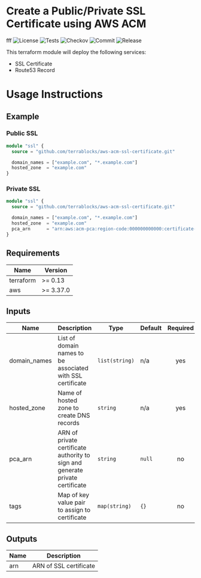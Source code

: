 # Create a Public/Private SSL Certificate using AWS ACM
fff
![License](https://img.shields.io/github/license/terrablocks/aws-acm-ssl-certificate?style=for-the-badge) ![Tests](https://img.shields.io/github/actions/workflow/status/terrablocks/aws-acm-ssl-certificate/tests.yml?branch=main&label=Test&style=for-the-badge) ![Checkov](https://img.shields.io/github/actions/workflow/status/terrablocks/aws-acm-ssl-certificate/checkov.yml?branch=main&label=Checkov&style=for-the-badge) ![Commit](https://img.shields.io/github/last-commit/terrablocks/aws-acm-ssl-certificate?style=for-the-badge) ![Release](https://img.shields.io/github/v/release/terrablocks/aws-acm-ssl-certificate?style=for-the-badge)

This terraform module will deploy the following services:
- SSL Certificate
- Route53 Record

# Usage Instructions
## Example
### Public SSL
```terraform
module "ssl" {
  source = "github.com/terrablocks/aws-acm-ssl-certificate.git"

  domain_names = ["example.com", "*.example.com"]
  hosted_zone  = "example.com"
}
```
### Private SSL
```terraform
module "ssl" {
  source = "github.com/terrablocks/aws-acm-ssl-certificate.git"

  domain_names = ["example.com", "*.example.com"]
  hosted_zone  = "example.com"
  pca_arn      = "arn:aws:acm-pca:region-code:000000000000:certificate-authority/xxxxxxx"
}
```

## Requirements

| Name | Version |
|------|---------|
| terraform | >= 0.13 |
| aws | >= 3.37.0 |

## Inputs

| Name | Description | Type | Default | Required |
|------|-------------|------|---------|:--------:|
| domain_names | List of domain names to be associated with SSL certificate | `list(string)` | n/a | yes |
| hosted_zone | Name of hosted zone to create DNS records | `string` | n/a | yes |
| pca_arn | ARN of private certificate authority to sign and generate private certificate | `string` | `null` | no |
| tags | Map of key value pair to assign to certificate | `map(string)` | `{}` | no |

## Outputs

| Name | Description |
|------|-------------|
| arn | ARN of SSL certificate |
